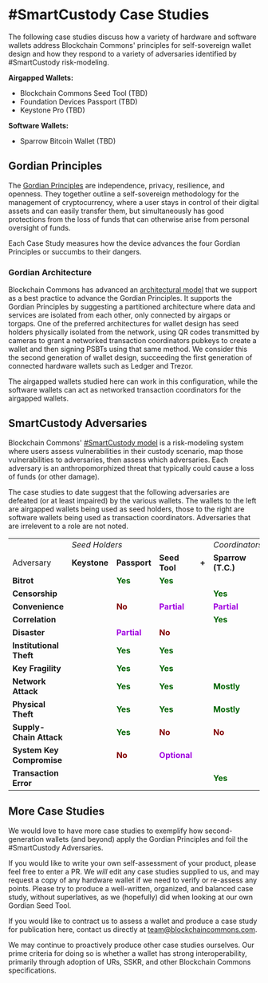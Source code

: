 # #SmartCustody Case Studies

The following case studies discuss how a variety of hardware and software wallets address Blockchain Commons' principles for self-sovereign wallet design and how they respond to a variety of adversaries identified by #SmartCustody risk-modeling.

**Airgapped Wallets:**

* Blockchain Commons Seed Tool (TBD)
* Foundation Devices Passport (TBD)
* Keystone Pro (TBD)

**Software Wallets:**

* Sparrow Bitcoin Wallet (TBD)

## Gordian Principles

The [Gordian Principles](https://github.com/BlockchainCommons/Gordian#gordian-principles) are independence, privacy, resilience, and openness. They together outline a self-sovereign methodology for the management of cryptocurrency, where a user stays in control of their digital assets and can easily transfer them, but simultaneously has good protections from the loss of funds that can otherwise arise from personal oversight of funds. 

Each Case Study measures how the device advances the four Gordian Principles or succumbs to their dangers.

### Gordian Architecture

Blockchain Commons has advanced an [architectural model](https://github.com/BlockchainCommons/Gordian#overview-gordian-architectural-model) that we support as a best practice to advance the Gordian Principles. It supports the Gordian Principles by suggesting a partitioned architecture where data and services are isolated from each other, only connected by airgaps or torgaps. One of the preferred architectures for wallet design has seed holders physically isolated from the network, using QR codes transmitted by cameras to grant a networked transaction coordinators pubkeys to create a wallet and then signing PSBTs using that same method. We consider this the second generation of wallet design, succeeding the first generation of connected hardware wallets such as Ledger and Trezor.

The airgapped wallets studied here can work in this configuration, while the software wallets can act as networked transaction coordinators for the airgapped wallets.

## SmartCustody Adversaries

Blockchain Commons' [#SmartCustody model](https://github.com/BlockchainCommons/SmartCustody/blob/master/README.md) is a risk-modeling system where users assess vulnerabilities in their custody scenario, map those vulnerabilities to adversaries, then assess which adversaries. Each adversary is an anthropomorphized threat that typically could cause a loss of funds (or other damage).

The case studies to date suggest that the following adversaries are defeated (or at least impaired) by the various wallets. The wallets to the left are airgapped wallets being used as seed holders, those to the right are software wallets being used as transaction coordinators. Adversaries that are irrelevent to a role are not noted.

<table>
  <tr>
    <td></td>
    <td colspan=3><i>Seed Holders</i></td>
    <td></td>
    <td><i>Coordinators</i></td>
  </tr>
  <tr>
    <td>Adversary</td>
    <td><b>Keystone</b></td>
    <td><b>Passport</b></td>
    <td><b>Seed Tool</b></td>
    <td><b>+</b></td>
    <td><b>Sparrow (T.C.)</b></td>
  </tr>
  <tr>
    <td><b>Bitrot</b></td>
    <td></td>
    <td><b><font color="DarkGreen">Yes</font></b></td>
    <td><b><font color="DarkGreen">Yes</font></b></td>
    <td></td>
    <td></td>
  </tr>
  <tr>
    <td><b>Censorship</b></td>
    <td></td>
    <td></td>
    <td></td>
    <td></td>
    <td><b><font color="DarkGreen">Yes</font></b></td>
  </tr>    
  <tr>
    <td><b>Convenience</b></td>
    <td></td>
    <td><b><font color="Maroon">No</font></b></td>
    <td><b><font color="Army Green">Partial</font></b></td>
    <td></td>
    <td><b><font color="Army Green">Partial</font></b></td>
  </tr>    
  <tr>
    <td><b>Correlation</b></td>
    <td></td>
    <td></td>
    <td></td>
    <td></td>
    <td><b><font color="DarkGreen">Yes</font></b></td>
  </tr>    
  <tr>
  <tr>
    <td><b>Disaster</b></td>
    <td></td>
    <td><b><font color="Army Green">Partial</font></b></td>
    <td><b><font color="Maroon">No</font></b></td>
    <td></td>
    <td></td>
  </tr>    
  <tr>
    <td><b>Institutional Theft</b></td>
    <td></td>
    <td><b><font color="DarkGreen">Yes</font></b></td>
    <td><b><font color="DarkGreen">Yes</font></b></td>
    <td></td>
    <td></td>
  </tr>
  <tr>
    <td><b>Key Fragility</b></td>
    <td></td>
    <td><b><font color="DarkGreen">Yes</font></b></td>
    <td><b><font color="DarkGreen">Yes</font></b></td>
    <td></td>
    <td></td>
  </tr>
  <tr>
    <td><b>Network Attack</b></td>
    <td></td>
    <td><b><font color="DarkGreen">Yes</font></b></td>
    <td><b><font color="DarkGreen">Yes</font></b></td>
    <td></td>
    <td><b><font color="DarkGreen">Mostly</font></b></td>
  </tr>
  <tr>
    <td><b>Physical Theft</b></td>
    <td></td>
    <td><b><font color="DarkGreen">Yes</font></b></td>
    <td><b><font color="DarkGreen">Yes</font></b></td>
    <td></td>
    <td><b><font color="DarkGreen">Mostly</font></b></td>
  </tr>
  <tr>
    <td><b>Supply-Chain Attack</b></td>
    <td></td>
    <td><b><font color="DarkGreen">Yes</font></b></td>
    <td><b><font color="Maroon">No</font></b></td>
    <td></td>
    <td><b><font color="Maroon">No</font></b></td>
  </tr>
  <tr>
    <td><b>System Key Compromise</b></td>
    <td></td>
    <td><b><font color="Maroon">No</font></b></td>
    <td><b><font color="Army Green">Optional</font></b></td>
    <td></td>
    <td></td>
  </tr>
  <tr>
    <td><b>Transaction Error</b></td>
    <td></td>
    <td></td>
    <td></td>
    <td></td>
    <td><b><font color="DarkGreen">Yes</font></b></td>
  </tr>
</table>

## More Case Studies

We would love to have more case studies to exemplify how second-generation wallets (and beyond) apply the Gordian Principles and foil the #SmartCustody Adversaries.

If you would like to write your own self-assessment of your product, please feel free to enter a PR. We _will_ edit any case studies supplied to us, and may request a copy of any hardware wallet if we need to verify or re-assess any points. Please try to produce a well-written, organized, and balanced case study, without superlatives, as we (hopefully) did when looking at our own Gordian Seed Tool.

If you would like to contract us to assess a wallet and produce a case study for publication here, contact us directly at team@blockchaincommons.com.

We may continue to proactively produce other case studies ourselves. Our prime criteria for doing so is whether a wallet has strong interoperability, primarily through adoption of URs, SSKR, and other Blockchain Commons specifications.
